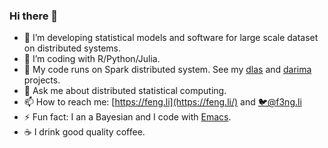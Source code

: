 ### Hi there 👋

- 🔭 I’m developing statistical models and software for large scale dataset on distributed systems.
- 🌱 I’m coding with R/Python/Julia.
- 👯 My code runs on Spark distributed system. See my [dlas](https://github.com/feng-li/dlsa) and [darima](https://github.com/xqnwang/darima) projects.
- 💬 Ask me about distributed statistical computing.
- 📫 How to reach me: [https://feng.li](https://feng.li/) and [🐦@f3ng.li](https://twitter.com/f3ngli) 
- ⚡ Fun fact: I an a Bayesian and I code with [Emacs](https://github.com/feng-li/.emacs.d).
- ☕ I drink good quality coffee.
